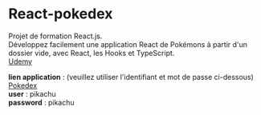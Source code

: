 # React-pokedex

Projet de formation React.js.<br />
Développez facilement une application React de Pokémons à partir d'un dossier vide, avec React, les Hooks et TypeScript.<br />
[Udemy](https://www.udemy.com/course/reactjs-tutorial-francais-authentication-api-rest-autocomplete-router/)

**lien application** : (veuillez utiliser l'identifiant et mot de passe ci-dessous)<br />
[Pokedex](https://pokedex-d0273.firebaseapp.com)<br />
**user** : pikachu <br />
**password** : pikachu


